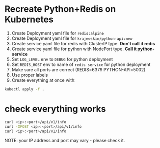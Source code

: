 # Recreate Python+Redis on Kubernetes

1. Create Deployment yaml file for `redis:alpine`
1. Create Deployment yaml file for `krajewskim/python-api:new`
1. Create service yaml file for redis with ClusterIP type. **Don't call it redis**
1. Create service yaml file for python with NodePort type. **Call it python-service**
1. Set `LOG_LEVEL` env to `DEBUG` for python deployment
1. Set `REDIS_HOST` env to name of `redis service` for python deployment
1. Make sure all ports are correct (REDIS=6379 PYTHON-API=5002)
1. Use proper labels
1. Create everything at once with:

```sh
kubectl apply -f .
```

# check everything works 

```sh
curl <ip>:<port>/api/v1/info
curl -XPOST <ip>:<port>/api/v1/info
curl <ip>:<port>/api/v1/info
```
NOTE: your IP address and port may vary - please check it.